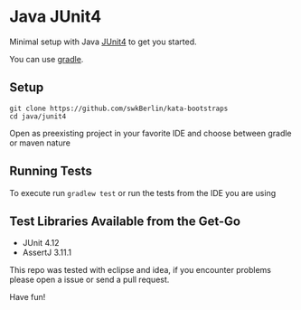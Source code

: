 # Java JUnit4

Minimal setup with Java [JUnit4](https://junit.org/junit4/) to get you started.

You can use [gradle](https://gradle.org/).

## Setup

    git clone https://github.com/swkBerlin/kata-bootstraps
    cd java/junit4

Open as preexisting project in your favorite IDE and choose between gradle or maven nature

## Running Tests

To execute run `gradlew test` or run the tests from the IDE you are using

## Test Libraries Available from the Get-Go
- JUnit 4.12
- AssertJ 3.11.1

This repo was tested with eclipse and idea, if you encounter problems please open a issue or send a pull request.

Have fun!
